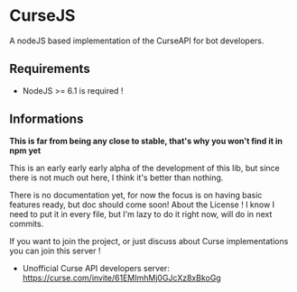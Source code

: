 # CurseJS

A nodeJS based implementation of the CurseAPI for bot developers.

## Requirements

* NodeJS >= 6.1 is required !

## Informations

**This is far from being any close to stable, that's why you won't find it in npm yet**

This is an early early early alpha of the development of this lib, but since there is not much out here, I think it's better than nothing.

There is no documentation yet, for now the focus is on having basic features ready, but doc should come soon!
About the License ! I know I need to put it in every file, but I'm lazy to do it right now, will do in next commits.

If you want to join the project, or just discuss about Curse implementations you can join this server !

* Unofficial Curse API developers server: https://curse.com/invite/61EMImhMj0GJcXz8xBkoGg
